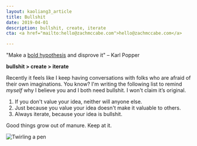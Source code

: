 ```yaml
---
layout: kaoliang3_article
title: Bullshit
date: 2019-04-01
description: bullshit, create, iterate
cta: <a href="mailto:hello@zachmccabe.com">hello@zachmccabe.com</a>

---
```



"Make a [bold hypothesis](https://en.wikipedia.org/wiki/Bold_hypothesis) and disprove it" – Karl Popper

**bullshit > create > iterate**

Recently it feels like I keep having conversations with folks who are afraid of their own imaginations. You know? I'm writing the following list to remind *myself* why I believe you and I both need bullshit. I won't claim it’s original.

1. If you don't value your idea, neither will anyone else.
2. Just because you value your idea doesn't make it valuable to others.
3. Always iterate, because your idea is bullshit.

Good things grow out of manure. Keep at it.

![Twirling a pen](https://www.zachmccabe.com/assets/viz/pen-flip-300.gif)
